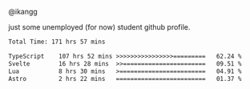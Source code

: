 @ikangg

just some unemployed (for now) student github profile.

<!--START_SECTION:waka-->

```txt
Total Time: 171 hrs 57 mins

TypeScript    107 hrs 52 mins >>>>>>>>>>>>>>>>=========   62.24 %
Svelte        16 hrs 28 mins  >>=======================   09.51 %
Lua           8 hrs 30 mins   >========================   04.91 %
Astro         2 hrs 22 mins   =========================   01.37 %
```

<!--END_SECTION:waka-->
